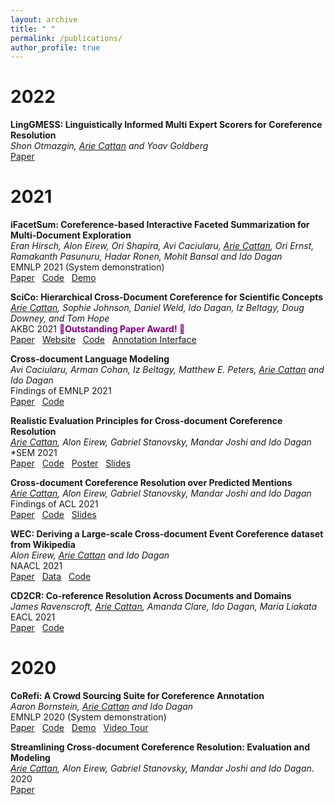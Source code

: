 ```yaml
---
layout: archive
title: " "
permalink: /publications/
author_profile: true
---
```


<!---  {% if author.googlescholar %}
  <u><a href="{{author.googlescholar}}">My Google Scholar profile</a> will </u>
{% endif %}

{% include base_path %}

{% for post in site.publications reversed %}
  {% include archive-single.html %}
{% endfor %} -->

# 2022

**LingGMESS: Linguistically Informed Multi Expert Scorers for Coreference Resolution**  
_Shon Otmazgin, <ins>Arie Cattan</ins> and Yoav Goldberg_   
[Paper](https://arxiv.org/pdf/2205.12644.pdf) 

# 2021

**iFacetSum: Coreference-based Interactive Faceted Summarization for Multi-Document Exploration**   
_Eran Hirsch, Alon Eirew, Ori Shapira, Avi Caciularu, <ins>Arie Cattan</ins>, Ori Ernst, Ramakanth Pasunuru, Hadar Ronen, Mohit Bansal and Ido Dagan_    
EMNLP 2021 (System demonstration)  
[Paper](https://arxiv.org/pdf/2109.11621.pdf) &nbsp; [Code](https://github.com/BIU-NLP/iFACETSUM) &nbsp; [Demo](https://biu-nlp.github.io/iFACETSUM/WebApp/client/) 

**SciCo: Hierarchical Cross-Document Coreference for Scientific Concepts**  
_<ins>Arie Cattan</ins>, Sophie Johnson, Daniel Weld, Ido Dagan, Iz Beltagy, Doug Downey, and Tom Hope_   
AKBC 2021 <font color=purple>🎉<b>Outstanding Paper Award! 🎉</b></font>  
[Paper](https://arxiv.org/pdf/2104.08809.pdf) &nbsp; [Website](http://scico.apps.allenai.org/) &nbsp; [Code](https://github.com/ariecattan/SciCo)
&nbsp; [Annotation Interface](https://github.com/ariecattan/CoRefi)



**Cross-document Language Modeling**  
_Avi Caciularu, Arman Cohan, Iz Beltagy, Matthew E. Peters, <ins>Arie Cattan</ins> and Ido Dagan_   
Findings of EMNLP 2021   
[Paper](https://arxiv.org/pdf/2101.00406.pdf) &nbsp; [Code](https://github.com/aviclu/CD-LM)  



**Realistic Evaluation Principles for Cross-document Coreference Resolution**   
_<ins>Arie Cattan</ins>, Alon Eirew, Gabriel Stanovsky, Mandar Joshi and Ido Dagan_    
*SEM 2021  
[Paper](https://arxiv.org/pdf/2106.04192.pdf) &nbsp; [Code](https://github.com/ariecattan/coref) &nbsp; [Poster](https://ariecattan.github.io/files/*SEM%202021%20-%20coref%20eval.pdf)
&nbsp; [Slides](https://ariecattan.github.io/files/STARSEM_2021_coref_slides.pdf)

**Cross-document Coreference Resolution over Predicted Mentions**   
_<ins>Arie Cattan</ins>, Alon Eirew, Gabriel Stanovsky, Mandar Joshi and Ido Dagan_      
Findings of ACL 2021   
[Paper](https://arxiv.org/pdf/2106.01210.pdf) &nbsp; [Code](https://github.com/ariecattan/coref) &nbsp; [Slides](https://ariecattan.github.io/files/ACL_2021_findings_slides.pdf)


**WEC: Deriving a Large-scale Cross-document Event Coreference dataset from Wikipedia**   
_Alon Eirew, <ins>Arie Cattan</ins> and Ido Dagan_   
NAACL 2021   
[Paper](https://arxiv.org/pdf/2104.05022.pdf) &nbsp; [Data](https://github.com/AlonEirew/extract-wec) 
&nbsp; [Code](https://github.com/AlonEirew/cross-doc-event-coref)


**CD2CR: Co-reference Resolution Across Documents and Domains**  
_James Ravenscroft, <ins>Arie Cattan</ins>, Amanda Clare, Ido Dagan, Maria Liakata_  
EACL 2021   
[Paper](https://arxiv.org/pdf/2101.12637.pdf) &nbsp; [Code](https://github.com/ravenscroftj/cdcrtool)



# 2020

**CoRefi: A Crowd Sourcing Suite for Coreference Annotation**  
_Aaron Bornstein, <ins>Arie Cattan</ins> and Ido Dagan_  
EMNLP 2020 (System demonstration)  
[Paper](https://arxiv.org/pdf/2010.02588.pdf) &nbsp; [Code](https://github.com/aribornstein/corefi)
&nbsp; [Demo](https://aribornstein.github.io/corefidemo/) &nbsp; [Video Tour](https://www.youtube.com/watch?v=DPx36Ps1CAk)
 
 
**Streamlining Cross-document Coreference Resolution: Evaluation and Modeling**  
_<ins>Arie Cattan</ins>, Alon Eirew, Gabriel Stanovsky, Mandar Joshi and Ido Dagan_. 2020  
[Paper](https://arxiv.org/pdf/2009.11032.pdf)
 